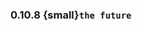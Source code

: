 ### 0.10.8 {small}`the future`

```{rubric} Bugfix
```

```{rubric} Documentation
```

```{rubric} Performance
```
